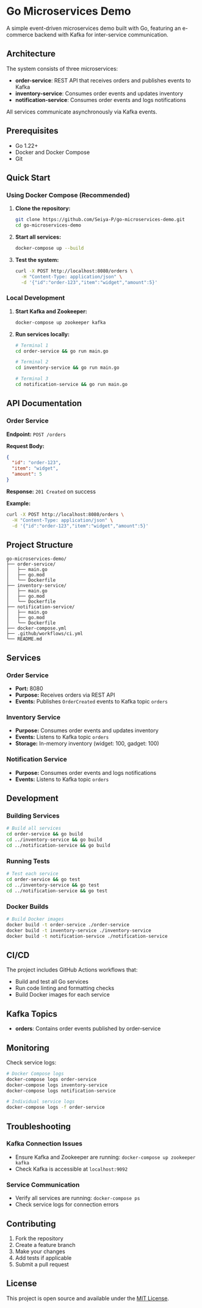 # Go Microservices Demo

A simple event-driven microservices demo built with Go, featuring an e-commerce backend with Kafka for inter-service communication.

## Architecture

The system consists of three microservices:

- **order-service**: REST API that receives orders and publishes events to Kafka
- **inventory-service**: Consumes order events and updates inventory
- **notification-service**: Consumes order events and logs notifications

All services communicate asynchronously via Kafka events.

## Prerequisites

- Go 1.22+
- Docker and Docker Compose
- Git

## Quick Start

### Using Docker Compose (Recommended)

1. **Clone the repository:**
   ```sh
   git clone https://github.com/Seiya-P/go-microservices-demo.git
   cd go-microservices-demo
   ```

2. **Start all services:**
   ```sh
   docker-compose up --build
   ```

3. **Test the system:**
   ```sh
   curl -X POST http://localhost:8080/orders \
     -H "Content-Type: application/json" \
     -d '{"id":"order-123","item":"widget","amount":5}'
   ```

### Local Development

1. **Start Kafka and Zookeeper:**
   ```sh
   docker-compose up zookeeper kafka
   ```

2. **Run services locally:**
   ```sh
   # Terminal 1
   cd order-service && go run main.go
   
   # Terminal 2
   cd inventory-service && go run main.go
   
   # Terminal 3
   cd notification-service && go run main.go
   ```

## API Documentation

### Order Service

**Endpoint:** `POST /orders`

**Request Body:**
```json
{
  "id": "order-123",
  "item": "widget",
  "amount": 5
}
```

**Response:** `201 Created` on success

**Example:**
```sh
curl -X POST http://localhost:8080/orders \
  -H "Content-Type: application/json" \
  -d '{"id":"order-123","item":"widget","amount":5}'
```

## Project Structure

```
go-microservices-demo/
├── order-service/
│   ├── main.go
│   ├── go.mod
│   └── Dockerfile
├── inventory-service/
│   ├── main.go
│   ├── go.mod
│   └── Dockerfile
├── notification-service/
│   ├── main.go
│   ├── go.mod
│   └── Dockerfile
├── docker-compose.yml
├── .github/workflows/ci.yml
└── README.md
```

## Services

### Order Service
- **Port:** 8080
- **Purpose:** Receives orders via REST API
- **Events:** Publishes `OrderCreated` events to Kafka topic `orders`

### Inventory Service
- **Purpose:** Consumes order events and updates inventory
- **Events:** Listens to Kafka topic `orders`
- **Storage:** In-memory inventory (widget: 100, gadget: 100)

### Notification Service
- **Purpose:** Consumes order events and logs notifications
- **Events:** Listens to Kafka topic `orders`

## Development

### Building Services
```sh
# Build all services
cd order-service && go build
cd ../inventory-service && go build
cd ../notification-service && go build
```

### Running Tests
```sh
# Test each service
cd order-service && go test
cd ../inventory-service && go test
cd ../notification-service && go test
```

### Docker Builds
```sh
# Build Docker images
docker build -t order-service ./order-service
docker build -t inventory-service ./inventory-service
docker build -t notification-service ./notification-service
```

## CI/CD

The project includes GitHub Actions workflows that:
- Build and test all Go services
- Run code linting and formatting checks
- Build Docker images for each service

## Kafka Topics

- **orders**: Contains order events published by order-service

## Monitoring

Check service logs:
```sh
# Docker Compose logs
docker-compose logs order-service
docker-compose logs inventory-service
docker-compose logs notification-service

# Individual service logs
docker-compose logs -f order-service
```

## Troubleshooting

### Kafka Connection Issues
- Ensure Kafka and Zookeeper are running: `docker-compose up zookeeper kafka`
- Check Kafka is accessible at `localhost:9092`

### Service Communication
- Verify all services are running: `docker-compose ps`
- Check service logs for connection errors

## Contributing

1. Fork the repository
2. Create a feature branch
3. Make your changes
4. Add tests if applicable
5. Submit a pull request

## License

This project is open source and available under the [MIT License](LICENSE). 